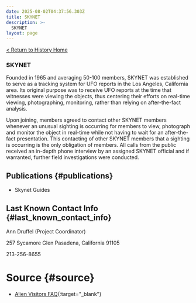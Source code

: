 ```yaml
---
date: 2025-08-02T04:37:56.303Z
title: SKYNET
description: >-
  SKYNET
layout: page
---
```


[< Return to History Home](/History-TriState)

### SKYNET
Founded in 1965 and averaging 50-100 members, SKYNET was established to
serve as a tracking system for UFO reports in the Los Angeles,
California area. Its original purpose was to receive UFO reports at the
time that witnesses were viewing the objects, thus centering their
efforts on real-time viewing, photographing, monitoring, rather than
relying on after-the-fact analysis.

Upon joining, members agreed to contact other SKYNET members whenever an
unusual sighting is occurring for members to view, photograph and
monitor the object in real-time while not having to wait for an
after-the-fact presentation. This contacting of other SKYNET members
that a sighting is occurring is the only obligation of members. All
calls from the public received an in-depth phone interview by an
assigned SKYNET official and if warranted, further field investigations
were conducted.

Publications {#publications}
------------

-   Skynet Guides

Last Known Contact Info {#last_known_contact_info}
-----------------------

Ann Druffel (Project Coordinator)

257 Sycamore Glen Pasadena, California 91105

213-256-8655

Source {#source}
======

-   [Alien Visitors FAQ](https://web.archive.org/web/20111015160847/http://stason.org/TULARC/new-age/alien-visitors/11-49-SKYNET.html){:target="_blank"}

